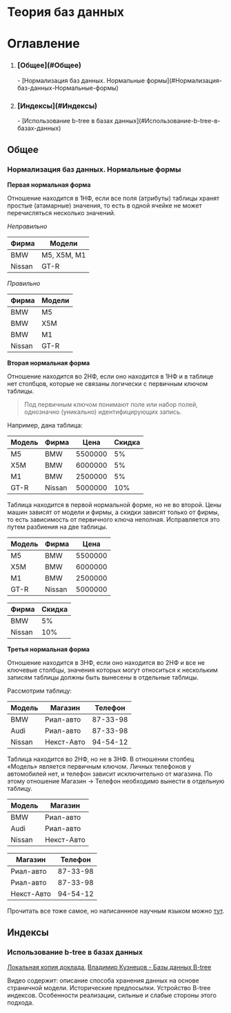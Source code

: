 Теория баз данных 
=================

# Оглавление
1. <h3>[Общее](#Общее)</h3>
    - [Нормализация баз данных. Нормальные формы](#Нормализация-баз-данных-Нормальные-формы)
    
2. <h3>[Индексы](#Индексы)</h3>
    - [Использование b-tree в базах данных](#Использование-b-tree-в-базах-данных)


<a name='Общее'></a>
## Общее

<a name='Нормализация-баз-данных-Нормальные-формы'></a>
### Нормализация баз данных. Нормальные формы

**Первая нормальная форма**

Отношение находится в 1НФ, если все поля (атрибуты) таблицы
хранят простые (атамарные) значения, то есть в одной ячейке не может 
перечисляться несколько значений.

*Неправильно*

Фирма   |   Модели 
--------|-------------
BMW     | M5, X5M, M1
Nissan  | GT-R


*Правильно*

Фирма   |   Модели 
--------|-----------
BMW     | M5
BMW     | X5M
BMW     | M1
Nissan  | GT-R


**Вторая нормальная форма**

Отношение находится во 2НФ, если оно находится в 1НФ и в таблице нет 
столбцов, которые не связаны логически с первичным ключом таблицы.

>Под первичным ключом понимают поле или набор полей, однозначно (уникально) 
>идентифицирующих запись.

Например, дана таблица:

Модель | Фирма | Цена    | Скидка
-------|-------|---------|--------
M5     | BMW   | 5500000 | 5%
X5M    | BMW   | 6000000 | 5%
M1     | BMW   | 2500000 | 5%
GT-R   | Nissan| 5000000 | 10%

Таблица находится в первой нормальной форме, но не во второй. Цены машин 
зависят от модели и фирмы, а скидки зависят только от фирмы, то есть 
зависимость от первичного ключа неполная. Исправляется это путем разбиения 
на две таблицы.

Модель | Фирма | Цена    
-------|-------|---------
M5     | BMW   | 5500000 
X5M    | BMW   | 6000000 
M1     | BMW   | 2500000 
GT-R   | Nissan| 5000000


Фирма  | Скидка    
-------|--------
BMW    | 5% 
Nissan | 10%
 
 
**Третья нормальная форма** 

Отношение находится в 3НФ, если оно находится во 2НФ и все не ключевые столбцы,
значения которых могут относиться к нескольким записям таблицы должны быть
вынесены в отдельные таблицы.

Рассмотрим таблицу:

Модель | Магазин    | Телефон
-------|------------|---------
BMW    | Риал-авто  | 87-33-98
Audi   | Риал-авто  | 87-33-98
Nissan | Некст-Авто | 94-54-12

Таблица находится во 2НФ, но не в 3НФ.
В отношении столбец «Модель» является первичным ключом. Личных телефонов у 
автомобилей нет, и телефон зависит исключительно от магазина. По этому 
отношение Магазин -> Телефон необходимо вынести в отдельную таблицу.

Модель | Магазин    
-------|------------
BMW    | Риал-авто  
Audi   | Риал-авто  
Nissan | Некст-Авто 


Магазин    | Телефон
-----------|---------
Риал-авто  | 87-33-98
Риал-авто  | 87-33-98
Некст-Авто | 94-54-12


Прочитать все тоже самое, но написаннное научным языком 
можно [тут](https://habr.com/post/254773/).


<a name='Индексы'></a>
## Индексы

<a name='Использование-b-tree-в-базах-данных'></a>
### Использование b-tree в базах данных

[Локальная копия доклада](https://cloud.mail.ru/public/531a/2ZfQBdbiL), [Владимир Кузнецов - Базы данных B-tree](https://www.youtube.com/watch?v=TdtulzNC9iE)

Видео содержит: описание способа хранения данных на основе страничной модели. 
Исторические предпосылки. Устройство B-tree индексов. Особенности реализации, 
сильные и слабые стороны этого подхода.
